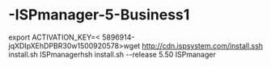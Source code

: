 # -ISPmanager-5-Business1
export ACTIVATION_KEY=&lt; 5896914-jqXDIpXEhDPBR30w1500920578>wget http://cdn.ispsystem.com/install.ssh install.sh ISPmanagerhsh install.sh --release 5.50 ISPmanager
